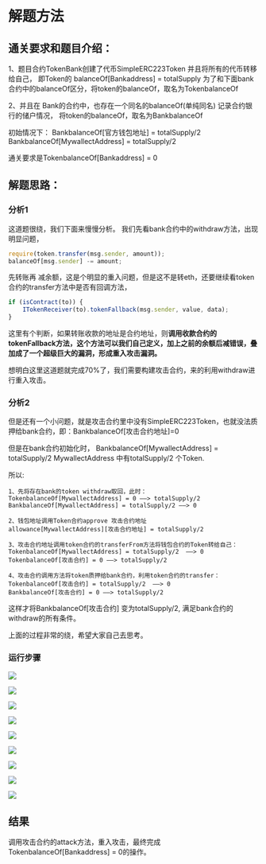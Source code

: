 # 解题方法



## 通关要求和题目介绍：

1、题目合约TokenBank创建了代币SimpleERC223Token 并且将所有的代币转移给自己，
即Token的 balanceOf[Bankaddress] = totalSupply 
为了和下面bank合约中的balanceOf区分，将token的balanceOf，取名为TokenbalanceOf

2、并且在 Bank的合约中，也存在一个同名的balanceOf(单纯同名) 记录合约银行的储户情况，
将token的balanceOf，取名为BankbalanceOf

初始情况下：
BankbalanceOf[官方钱包地址] = totalSupply/2
BankbalanceOf[MywallectAddress] = totalSupply/2


通关要求是TokenbalanceOf[Bankaddress] = 0


## 解题思路：

### 分析1
这道题很绕，我们下面来慢慢分析。
我们先看bank合约中的withdraw方法，出现明显问题，
```js
require(token.transfer(msg.sender, amount));
balanceOf[msg.sender] -= amount;
```
先转账再 减余额，这是个明显的重入问题，但是这不是转eth，还要继续看token合约的transfer方法中是否有回调方法，

```js
if (isContract(to)) {
    ITokenReceiver(to).tokenFallback(msg.sender, value, data);
}
```
这里有个判断，如果转账收款的地址是合约地址，则**调用收款合约的tokenFallback方法，这个方法可以我们自己定义，加上之前的余额后减错误，叠加成了一个超级巨大的漏洞，形成重入攻击漏洞。**


想明白这里这道题就完成70%了，我们需要构建攻击合约，来的利用withdraw进行重入攻击。

### 分析2
但是还有一个小问题，就是攻击合约里中没有SimpleERC223Token，也就没法质押给bank合约，即：BankbalanceOf[攻击合约地址]=0

但是在bank合约初始化时，
BankbalanceOf[MywallectAddress] = totalSupply/2
MywallectAddress 中有totalSupply/2 个Token.

所以:
```
1、先将存在bank的token withdraw取回，此时：
TokenbalanceOf[MywallectAddress] = 0 ——> totalSupply/2
BankbalanceOf[MywallectAddress] = totalSupply/2 ——> 0

2、钱包地址调用Token合约approve 攻击合约地址
allowance[MywallectAddress][攻击合约地址] = totalSupply/2

3、攻击合约地址调用token合约的transferFrom方法将钱包合约的Token转给自己：
TokenbalanceOf[MywallectAddress] = totalSupply/2  ——> 0
TokenbalanceOf[攻击合约] = 0 ——> totalSupply/2

4、攻击合约调用方法将token质押给bank合约，利用token合约的transfer：
TokenbalanceOf[攻击合约] = totalSupply/2  ——> 0
BankbalanceOf[攻击合约] = 0 ——> totalSupply/2
```

这样才将BankbalanceOf[攻击合约] 变为totalSupply/2, 满足bank合约的withdraw的所有条件。

上面的过程非常的绕，希望大家自己去思考。



### 运行步骤

![](https://github.com/Cat2Boy/CapturetheEther/blob/main/20-TokenBank/img/1.jpg?raw=true)

![](https://github.com/Cat2Boy/CapturetheEther/blob/main/20-TokenBank/img/2.png?raw=true)

![](https://github.com/Cat2Boy/CapturetheEther/blob/main/20-TokenBank/img/3.png?raw=true)

![](https://github.com/Cat2Boy/CapturetheEther/blob/main/20-TokenBank/img/4.png?raw=true)

![](https://github.com/Cat2Boy/CapturetheEther/blob/main/20-TokenBank/img/5.png?raw=true)

![](https://github.com/Cat2Boy/CapturetheEther/blob/main/20-TokenBank/img/6.png?raw=true)

![](https://github.com/Cat2Boy/CapturetheEther/blob/main/20-TokenBank/img/7.png?raw=true)

![](https://github.com/Cat2Boy/CapturetheEther/blob/main/20-TokenBank/img/8.png?raw=true)

![](https://github.com/Cat2Boy/CapturetheEther/blob/main/20-TokenBank/img/9.png?raw=true)
## 结果

调用攻击合约的attack方法，重入攻击，最终完成TokenbalanceOf[Bankaddress] = 0的操作。



